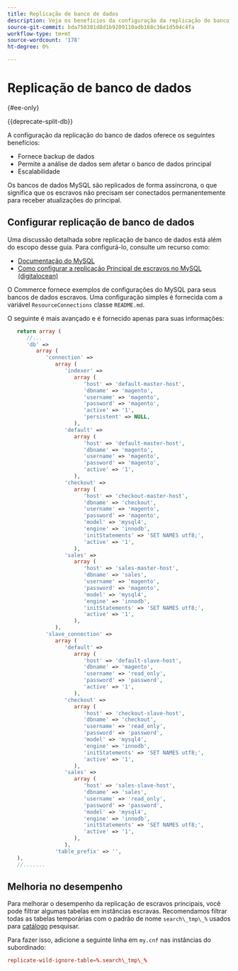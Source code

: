 ```yaml
---
title: Replicação de banco de dados
description: Veja os benefícios da configuração da replicação do banco de dados.
source-git-commit: bda758381d8d1b9209110adb168c36e1d504c4fa
workflow-type: tm+mt
source-wordcount: '178'
ht-degree: 0%

---
```



# Replicação de banco de dados

{#ee-only}

{{deprecate-split-db}}

A configuração da replicação do banco de dados oferece os seguintes benefícios:

- Fornece backup de dados
- Permite a análise de dados sem afetar o banco de dados principal
- Escalabilidade

Os bancos de dados MySQL são replicados de forma assíncrona, o que significa que os escravos não precisam ser conectados permanentemente para receber atualizações do principal.

## Configurar replicação de banco de dados

Uma discussão detalhada sobre replicação de banco de dados está além do escopo desse guia. Para configurá-lo, consulte um recurso como:

- [Documentação do MySQL](https://dev.mysql.com/doc/refman/5.6/en/replication.html)
- [Como configurar a replicação Principal de escravos no MySQL (digitalocean)](https://www.digitalocean.com/community/tutorials/how-to-set-up-replication-in-mysql)

O Commerce fornece exemplos de configurações do MySQL para seus bancos de dados escravos. Uma configuração simples é fornecida com a variável `ResourceConnections` classe `README.md`.

O seguinte é mais avançado e é fornecido apenas para suas informações:

```php
   return array (
      //...
      'db' =>
         array (
            'connection' =>
               array (
                  'indexer' =>
                     array (
                        'host' => 'default-master-host',
                        'dbname' => 'magento',
                        'username' => 'magento',
                        'password' => 'magento',
                        'active' => '1',
                        'persistent' => NULL,
                     ),
                  'default' =>
                     array (
                        'host' => 'default-master-host',
                        'dbname' => 'magento',
                        'username' => 'magento',
                        'password' => 'magento',
                        'active' => '1',
                     ),
                  'checkout' =>
                     array (
                        'host' => 'checkout-master-host',
                        'dbname' => 'checkout',
                        'username' => 'magento',
                        'password' => 'magento',
                        'model' => 'mysql4',
                        'engine' => 'innodb',
                        'initStatements' => 'SET NAMES utf8;',
                        'active' => '1',
                     ),
                  'sales' =>
                     array (
                        'host' => 'sales-master-host',
                        'dbname' => 'sales',
                        'username' => 'magento',
                        'password' => 'magento',
                        'model' => 'mysql4',
                        'engine' => 'innodb',
                        'initStatements' => 'SET NAMES utf8;',
                        'active' => '1',
                     ),
               ),
            'slave_connection' =>
               array (
                  'default' =>
                     array (
                        'host' => 'default-slave-host',
                        'dbname' => 'magento',
                        'username' => 'read_only',
                        'password' => 'password',
                        'active' => '1',
                     ),
                  'checkout' =>
                     array (
                        'host' => 'checkout-slave-host',
                        'dbname' => 'checkout',
                        'username' => 'read_only',
                        'password' => 'password',
                        'model' => 'mysql4',
                        'engine' => 'innodb',
                        'initStatements' => 'SET NAMES utf8;',
                        'active' => '1',
                     ),
                  'sales' =>
                     array (
                        'host' => 'sales-slave-host',
                        'dbname' => 'sales',
                        'username' => 'read_only',
                        'password' => 'password',
                        'model' => 'mysql4',
                        'engine' => 'innodb',
                        'initStatements' => 'SET NAMES utf8;',
                        'active' => '1',
                     ),
                  ),
               'table_prefix' => '',
   ),
   //.......
```

## Melhoria no desempenho

Para melhorar o desempenho da replicação de escravos principais, você pode filtrar algumas tabelas em instâncias escravas. Recomendamos filtrar todas as tabelas temporárias com o padrão de nome `search\_tmp\_%` usados para [catálogo](https://glossary.magento.com/catalog) pesquisar.

Para fazer isso, adicione a seguinte linha em `my.cnf` nas instâncias do subordinado:

```conf
replicate-wild-ignore-table=%.search\_tmp\_%
```
